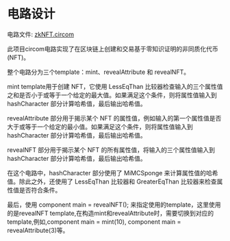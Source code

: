 # 电路设计

电路文件: [zkNFT.circom](https://github.com/kevinz917/zk-NFT/blob/main/circuits/zkNFT.circom)

此项目circom电路实现了在区块链上创建和交易基于零知识证明的非同质化代币 (NFT)。

整个电路分为三个template：mint、revealAttribute 和 revealNFT。

mint template用于创建 NFT，它使用 LessEqThan 比较器检查输入的三个属性值之和是否小于或等于一个给定的最大值。如果满足这个条件，则将属性值输入到 hashCharacter 部分计算哈希值，最后输出哈希值。

revealAttribute 部分用于揭示某个 NFT 的属性值，例如输入的第一个属性值是否大于或等于一个给定的最小值。如果满足这个条件，则将属性值输入到 hashCharacter 部分计算哈希值，最后输出哈希值。

revealNFT 部分用于揭示某个 NFT 的所有属性值，将输入的三个属性值输入到 hashCharacter 部分计算哈希值，最后输出哈希值。

在这个电路中，hashCharacter 部分使用了 MiMCSponge 来计算属性值的哈希值。除此之外，还使用了 LessEqThan 比较器和 GreaterEqThan 比较器来检查属性值是否符合条件。

最后，使用 component main = revealNFT(); 来指定使用的template，这里使用的是revealNFT template,在构造mint和revealAttribute时，需要切换到对应的template,例如,component main = mint(10), component main = revealAttribute(3)等。